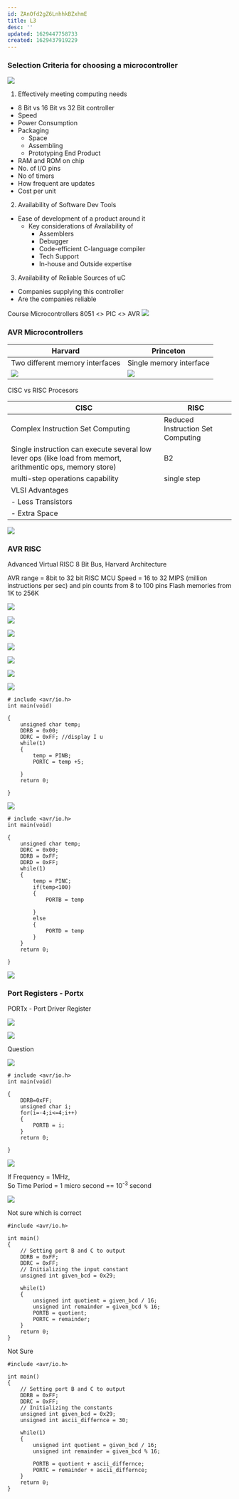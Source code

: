```yaml
---
id: ZAnOfd2gZ6LnhhkBZxhmE
title: L3
desc: ''
updated: 1629447758733
created: 1629437919229
---
```


### Selection Criteria for choosing a microcontroller

![](/assets/images/2021-08-20-11-25-28.png)

1. Effectively meeting computing needs
* 8 Bit vs 16 Bit vs 32 Bit controller
* Speed
* Power Consumption
* Packaging
    * Space
    * Assembling
    * Prototyping End Product
* RAM and ROM on chip
* No. of I/O pins
* No of timers 
* How frequent are updates 
* Cost per unit

2. Availability of Software Dev Tools
* Ease of development of a product around it
    * Key considerations of Availability of
        * Assemblers
        * Debugger
        * Code-efficient C-language compiler
        * Tech Support
        * In-house and Outside expertise 

3. Availability of Reliable Sources of uC
* Companies supplying this controller
* Are the companies reliable


Course Microcontrollers
8051 <> PIC <> AVR
![](/assets/images/2021-08-20-11-36-55.png) 


### AVR Microcontrollers

Harvard | Princeton
---|---
Two different memory interfaces |Single memory interface
![](/assets/images/2021-08-20-11-43-46.png) | ![](/assets/images/2021-08-20-11-42-52.png)


CISC vs RISC Procesors

CISC | RISC
--- | ---
Complex Instruction Set Computing | Reduced Instruction Set Computing
Single instruction can execute several low lever ops (like load from memort, arithmentic ops, memory store) | B2
multi-step operations capability | single step
VLSI Advantages | 
- Less Transistors |
- Extra Space |

![](/assets/images/2021-08-20-11-53-40.png)

### AVR RISC

Advanced Virtual RISC
8 Bit Bus,
Harvard Architecture

AVR range = 8bit to 32 bit RISC MCU
Speed = 16 to 32 MIPS (million instructions per sec) and pin counts from 8 to 100 pins
Flash memories from 1K to 256K

![](/assets/images/2021-08-20-11-58-28.png)


![](/assets/images/2021-08-20-12-07-04.png)

![](/assets/images/2021-08-20-12-08-24.png)


![](/assets/images/2021-08-20-12-14-19.png)

![](/assets/images/2021-08-20-12-18-03.png)

![](/assets/images/2021-08-20-12-18-11.png)

![](/assets/images/2021-08-20-13-14-24.png)


```
# include <avr/io.h>
int main(void)

{
    unsigned char temp;
    DDRB = 0x00;
    DDRC = 0xFF; //display I u
    while(1)
    {
        temp = PINB;
        PORTC = temp +5;

    }
    return 0;

}
```

![](/assets/images/2021-08-20-13-23-44.png)

```
# include <avr/io.h>
int main(void)

{
    unsigned char temp;
    DDRC = 0x00;
    DDRB = 0xFF;
    DDRD = 0xFF;
    while(1)
    {
        temp = PINC;
        if(temp<100)
        {
            PORTB = temp

        }
        else
        {
            PORTD = temp
        }
    }
    return 0;

}

```

![](/assets/images/2021-08-20-13-33-33.png)

### Port Registers - Portx

PORTx - Port Driver Register

![](/assets/images/2021-08-20-13-34-23.png)

![](/assets/images/2021-08-20-13-36-21.png)

Question

![](/assets/images/2021-08-20-13-40-04.png)

```
# include <avr/io.h>
int main(void)

{
    DDRB=0xFF;
    unsigned char i;
    for(i=-4;i<=4;i++)
    {
        PORTB = i;
    }
    return 0;

}
```
![](/assets/images/2021-08-20-13-47-28.png)


If Frequency = 1MHz,  
So Time Period = 1 micro second  == 10<sup>-3</sup> second


![](/assets/images/2021-08-20-14-20-17.png)

Not sure which is correct
```
#include <avr/io.h>

int main() 
{        
    // Setting port B and C to output
    DDRB = 0xFF;
    DDRC = 0xFF;
    // Initializing the input constant
    unsigned int given_bcd = 0x29;

    while(1)
    {
        unsigned int quotient = given_bcd / 16;
        unsigned int remainder = given_bcd % 16;
        PORTB = quotient;
        PORTC = remainder;
    }
    return 0;
}

```
Not Sure
```
#include <avr/io.h>

int main() 
{        
    // Setting port B and C to output
    DDRB = 0xFF;
    DDRC = 0xFF;
    // Initializing the constants
    unsigned int given_bcd = 0x29;
    unsigned int ascii_differnce = 30;

    while(1)
    {
        unsigned int quotient = given_bcd / 16;
        unsigned int remainder = given_bcd % 16;

        PORTB = quotient + ascii_differnce;
        PORTC = remainder + ascii_differnce;
    }
    return 0;
}

```